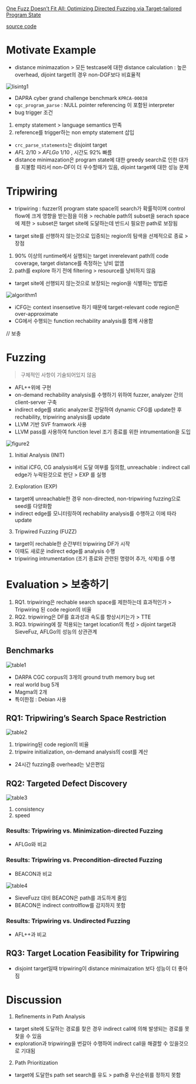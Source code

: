[One Fuzz Doesn’t Fit All: Optimizing Directed Fuzzing via Target-tailored Program State](https://dl.acm.org/doi/pdf/10.1145/3564625.3564643)

[source code](https://github.com/HexHive/SieveFuzz)

# Motivate Example
- distance minimazation > 모든 testcase에 대한 distance calculation : 높은 overhead, dijoint target의 경우 non-DGF보다 비효율적 

![lisintg1](./image/17_listing1.png)

- DAPRA cyber grand challenge benchmark `KPRCA-00038` 
- `cgc_program_parse` : NULL pointer referencing 이 포함된 interpreter
- bug trigger 조건 
1. empty statement > language semantics 만족
2. reference를 trigger하는 non empty statement 삽입

- `crc_parse_statements`는 disjoint target
- *AFL* 2/10 > *AFLGo* 1/10 , 시간도 92% 빠름
- distance minimazation은 program state에 대한 greedy search로 인한 대가를 지불함 따라서 non-DF이 더 우수할때가 있음, dijoint target에 대한 성능 문제


# Tripwiring
- tripwiring : fuzzer의 program state space의 search가 확률적이며 control flow에 크게 영향을 받는점을 이용 > rechable path의 subset을 serach space에 제한 > subset은 target site에 도달하는데 반드시 필요한 path로 보장됨

- target site를 선행하지 않는것으로 입증되는 region의 탐색을 선제적으로 종료 > 장점
1. 90% 이상의 runtime에서 실행되는 target inrerelevant path의 code coverage, target distance를 측정하는 낭비 없앰
2. path를 explore 하기 전에 filtering > resource를 낭비하지 않음


- target site에 선행되지 않는것으로 보장되는 region을 식별하는 방법론 

![algorithm1](./image/17_algorithm1.png)

- iCFG는 context insensetive 하기 때문에 target-relevant code region은 over-approximate 
- CG에서 수행되는 function rechability analysis를 함께 사용함

// 보충


# Fuzzing
> 구체적인 사항이 기술되어있지 않음

- AFL++위에 구현
- on-demand rechability analysis를 수행하기 위하여 fuzzer, analyzer 간의 client-server 구축
- indirect edge를 static analyzer로 전달하여 dynamic CFG를 update한 후 rechability, tripwiring analysis를 update
- LLVM 기반 SVF framwork 사용
- LLVM pass를 사용하여 function level 조기 종료를 위한 intrumentation을 도입

![figure2](./image/17_figure2.png)
1. Initial Analysis (INIT)
- initial iCFG, CG analysis에서 도달 여부를 질의함, unreachable : indirect call edge가 누락된것으로 판단 > EXP 를 실행
2. Exploration (EXP)
- target에 unreachable한 경우 non-directed, non-tripwiring fuzzing으로 seed를 다양화함
- indirect edge를 모니터링하여 rechability analysis를 수행하고 이에 따라 update
3. Tripwired Fuzzing (FUZZ)
- target이 rechable한 순간부터 tripwiring DF가 시작
- 이때도 새로운 indirect edge를 analysis 수행
- tripwiring intrumentation (조기 종료와 관련된 명령어 추가, 삭제)를 수행





# Evaluation > 보충하기
1. RQ1. tripwiring은 rechable search space를 제한하는데 효과적인가 > Tripwiring 된 code region의 비율
2. RQ2. tripwiring은 DF를 효과성과 속도를 향상시키는가 > TTE
3. RQ3. tripwiring에 잘 적용되는 target location의 특성 > dijoint target과 SieveFuz, AFLGo의 성능의 상관관계
## Benchmarks
![table1](./image/17_table1.png)

- DARPA CGC corpus의 3개의 ground truth memory bug set
- real world bug 5개
- Magma의 2개
- 특이한점 : Debian 사용

## RQ1: Tripwiring’s Search Space Restriction
![table2](./image/17_table2.png)
1. tripwiring된 code region의 비율
2. tripwire initialization, on-demand analysis의 cost를 계산
- 24시간 fuzzing중 overhead는 낮은편임
## RQ2: Targeted Defect Discovery
![table3](./image/17_table3.png)
1. consistency
2. speed
### Results: Tripwiring vs. Minimization-directed Fuzzing
- AFLGo와 비교
### Results: Tripwiring vs. Precondition-directed Fuzzing
- BEACON과 비교 

![table4](./image/17_table4.png)
- SieveFuzz 대비 BEACON은 path를 과도하게 줄임
- BEACON은 indirect controlflow를 감지하지 못함 
### Results: Tripwiring vs. Undirected Fuzzing
- AFL++과 비교
## RQ3: Target Location Feasibility for Tripwiring
- disjoint target일때 tripwiring이 distance minimaization 보다 성능이 더 좋아짐

# Discussion
1. Refinements in Path Analysis
- target site에 도달하는 경로를 찾은 경우 indirect call에 의해 발생되는 경로를 못찾을 수 있음
- exploration과 tripwiring을 번갈아 수행하여 indirect call을 해결할 수 있을것으로 기대됨

2. Path Prioritization
- target에 도달한s path set search를 유도 > path중 우선순위를 정하지 못함

